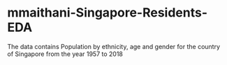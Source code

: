 # mmaithani-Singapore-Residents-EDA
The data contains Population by ethnicity, age and gender for the country of Singapore from the year 1957 to 2018
